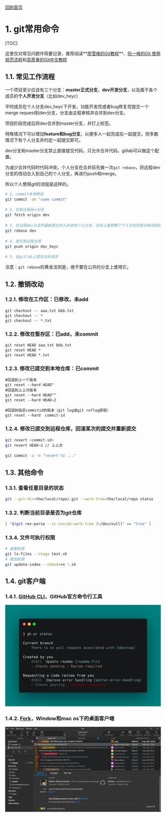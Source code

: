 [回到首页](../README.md)

# 1. git常用命令

[TOC]

这里仅对常见问题作简要记录，推荐阅读**[廖雪峰的Git教程](https://www.liaoxuefeng.com/wiki/896043488029600)**、[阮一峰的Git 使用规范流程](https://www.ruanyifeng.com/blog/2015/08/git-use-process.html)和[高质量的Git中文教程](https://github.com/geeeeeeeeek/git-recipes)

## 1.1. 常见工作流程

一个项目至少应该有三个分支：**master正式分支**，**dev开发分支**，以及属于各个成员的**个人开发分支**（比如dev_heyc）

平时成员在个人分支dev_heyc下开发，功能开发完或者bug修复完提交一个merge request到dev分支，分支由主程审核并合并到dev分支。

项目阶段完成后将dev合并到master分支，并打上标签。

特殊情况下可以增加**feature和bug分支**，以便多人一起完成后一起提交，但多数情况下有个人分支并约定一起提交即可。

dev分支和master分支禁止直接提交代码，只允许合并代码，gitlab可以做这个配置。

为减少合并代码时代码冲突，个人分支在合并前先做一次`git rebase`，将远程dev分支的改动合入到自己的个人分支，再进行push和merge。

所以个人使用git的流程是这样的。

```bash
# 1、commit本地修改
git commit -am "some commit"

# 2、拉取远程dev分支
git fetch origin dev

# 3、将远程dev分支的最新提交并入到本地个人分支，实际上是把整个个人分支的提交移动到dev分支的后面
git rebase dev

# 4、提交到远程仓库
git push origin dev_heyc

# 5、在gitlab上提交合并请求
```

注意：`git rebase`的黄金法则是，绝不要在公共的分支上使用它。

## 1.2. 撤销改动

### 1.2.1. 修改在工作区：已修改，未add

```
git checkout -- aaa.txt bbb.txt
git checkout -- *
git checkout -- *.txt
```

### 1.2.2. 修改在暂存区：已add，未commit

```
git reset HEAD aaa.txt bbb.txt
git reset HEAD *
git reset HEAD *.txt
```

### 1.2.3. 修改已提交到本地仓库：已commit

```
#回退到上一个版本
git reset --hard HEAD^
#回退到上上次版本
git reset --hard HEAD^^
git reset --hard HEAD~2

#回退到指定commitid的版本（git log或git reflog获取）
git reset --hard  commit-id
```

### 1.2.4. 修改已提交到远程仓库，回滚某次的提交并重新提交

```bash
git revert <commit-id>
git revert HEAD~2 // 上上次

git commit -a -m "revert to ..."
```

## 1.3. 其他命令

### 1.3.1. 查看任意目录的状态

```bash
git --git-dir=the/local/repo/.git --work-tree=the/local/repo status
```

### 1.3.2. 判断当前目录是否为git仓库

```bash
[ "$(git rev-parse --is-inside-work-tree 2>/dev/null)" == "true" ]
```

### 1.3.4. 文件可执行权限

```bash
# 查看权限
git ls-files --stage test.sh
# 增加权限
git update-index --chmod=+x *.sh
```



## 1.4. git客户端

### 1.4.1. [GitHub CLI](https://github.com/cli/cli#github-cli)，GitHub官方命令行工具

![screenshot of gh pr status](../imgs/84171218-327e7a80-aa40-11ea-8cd1-5177fc2d0e72.png)

### 1.4.2. [Fork](https://git-fork.com/)，Window和mac os下的桌面客户端

![image 1](../imgs/image1Win.jpg)

